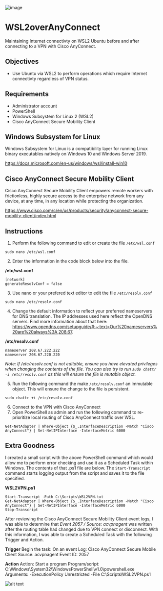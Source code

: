 ![image](https://user-images.githubusercontent.com/18665523/120369246-fe4f3a00-c2e0-11eb-9816-a46cbe89862f.png)
# WSL2overAnyConnect
Maintaining Internet connectivty on WSL2 Ubuntu before and after connecting to a VPN with Cisco AnyConnect.

## Objectives
* Use Ubuntu via WSL2 to perform operations which require Internet connectivty regardless of VPN status.

## Requirements
* Administrator account
* PowerShell
* Windows Subsystem for Linux 2 (WSL2) 
* Cisco AnyConnect Secure Mobility Client

## Windows Subsystem for Linux
Windows Subsystem for Linux is a compatibility layer for running Linux binary executables natively on Windows 10 and Windows Server 2019.

https://docs.microsoft.com/en-us/windows/wsl/install-win10

## Cisco AnyConnect Secure Mobility Client
Cisco AnyConnect Secure Mobility Client empowers remote workers with frictionless, highly secure access to the enterprise network from any device, at any time, in any location while protecting the organization.

https://www.cisco.com/c/en/us/products/security/anyconnect-secure-mobility-client/index.html

## Instructions
1. Perform the following command to edit or create the file `/etc/wsl.conf`
```
sudo nano /etc/wsl.conf
```

2. Enter the information in the code block below into the file.

**/etc/wsl.conf**
```
[network]
generateResolvConf = false
```

3. Use nano or your prefered text editor to edit the file `/etc/resolv.conf`
```
sudo nano /etc/resolv.conf
```

4. Change the default information to reflect your preferred nameservers for DNS translation. The IP addresses used here reflect the OpenDNS servers. Find more information about that here: https://www.opendns.com/setupguide/#:~:text=Our%20nameservers%20are%20always%3A,208.67.

**/etc/resolv.conf**
```
nameserver 208.67.222.222
nameserver 208.67.220.220
```

*Note: If /etc/resolv.conf is not editable, ensure you have elevated privileges when changing the contents of the file. You can also try to run `sudo chattr -i /etc/resolv.conf` as this will ensure the file is mutable object.*

5. Run the following command the make `/etc/resolv.conf` an immutable object. This will ensure the change to the file is persistent.

```
sudo chattr +i /etc/resolv.conf
```

6. Connect to the VPN with Cisco AnyConnect
7. Open PowerShell as admin and run the following command to re-prioritize local routing of Cisco AnyConnect traffic over WSL.

```
Get-NetAdapter | Where-Object {$_.InterfaceDescription -Match "Cisco AnyConnect"} | Set-NetIPInterface -InterfaceMetric 6000
```

## Extra Goodness
I created a small script with the above PowerShell command which would allow me to perform error checking and use it as a Scheduled Task within Windows. The contents of that .ps1 file are below. The `Start-Transcript` command starts logging output from the script and saves it to the file specified.

**WSL2VPN.ps1**
```
Start-Transcript -Path C:\Scripts\WSL2VPN.txt 
Get-NetAdapter | Where-Object {$_.InterfaceDescription -Match "Cisco AnyConnect"} | Set-NetIPInterface -InterfaceMetric 6000  
Stop-Transcript
```

After reviewing the Cisco AnyConnect Secure Mobility Client event logs, I was able to determine that *Event 2057 / Source: acvpnagent* was written after the routing table had changed due to VPN connect or disconnect. With this information, I was able to create a Scheduled Task with the following Trigger and Action.

**Trigger**
Begin the task:   On an event
Log:              Cisco AnyConnect Secure Mobile Client
Source:           acvpnagent
Event ID:         2057

**Action**
Action:           Start a program
Program/script:   C:\Windows\System32\WindowsPowerShell\v1.0\powershell.exe
Arguments:        -ExecutionPolicy Unrestricted -File C:\Scripts\WSL2VPN.ps1

![alt text](https://user-images.githubusercontent.com/18665523/120367990-83395400-c2df-11eb-9197-cf3a3524473e.png)
